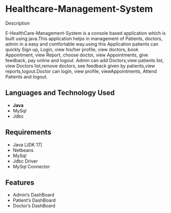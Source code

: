 # Healthcare-Management-System
Description

E-HealthCare-Management-System is a console based application which is built using java.This application helps in management of Patients, doctors, admin in a easy and comfortable way.using this Application patients can quickly Sign up, Login, view his/her profile, view doctors, book Appointment, view Report, choose doctor, view Appointments, give feedback, pay online and logout. Admin can add Doctors,view patients list, view Doctors list,remove doctors, see feedback given by patients,view reports,logout.Doctor can login, view profile, viewAppointments, Attend Patients and logout.

## Languages and Technology Used

* **Java**
* MySql
* Jdbc

## Requirements

* Java [JDK 17]
* Netbeans
* MySql
* Jdbc Driver
* MySql Connector

## Features

* Admin’s DashBoard
* Patient’s DashBoard
* Doctor’s DashBoard


